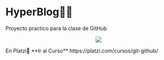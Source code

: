 # HyperBlog👨‍💻
Proyecto practico para la clase de GitHub
<p align="center"> <img src="https://i.pinimg.com/564x/a4/9c/23/a49c234629357b4332796c35fef8db75.jpg"></p>
En Platzi💚
**Ir al Curso**
https://platzi.com/cursos/git-github/
